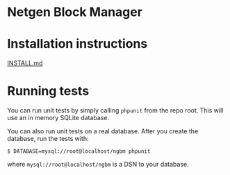 Netgen Block Manager
====================

# Installation instructions

[INSTALL.md](INSTALL.md)

# Running tests

You can run unit tests by simply calling `phpunit` from the repo root. This will use an in memory SQLite database.

You can also run unit tests on a real database. After you create the database, run the tests with:

```
$ DATABASE=mysql://root@localhost/ngbm phpunit
```

where `mysql://root@localhost/ngbm` is a DSN to your database.
